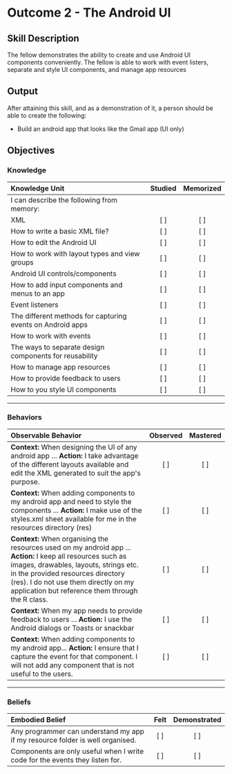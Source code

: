 # Outcome 2 - The Android UI

## Skill Description
The fellow demonstrates the ability to create and use Android UI components conveniently. The fellow is able to work with event listers, separate and style UI components, and manage app resources

## Output
After attaining this skill, and as a demonstration of it, a person should be able to create the following:
- Build an android app that looks like the Gmail app (UI only)

## Objectives

### Knowledge

| Knowledge Unit   |      Studied      | Memorized |
|:-------------|:------------------:|:--------:|
| I can describe the following from memory: | | |
| XML| [ ] | [ ] | 
| How to write a basic XML file?| [ ] | [ ] |
| How to edit the Android UI | [ ] | [ ] |
| How to work with layout types and view groups | [ ] | [ ] |
| Android UI controls/components | [ ] | [ ] |
| How to add input components and menus to an app | [ ] | [ ] |
| Event listeners | [ ] | [ ] |
| The different methods for capturing events on Android apps | [ ] | [ ] |
| How to work with events | [ ] | [ ] |
| The ways to separate design components for reusability| [ ] | [ ] |
| How to manage app resources | [ ] | [ ] |
| How to provide feedback to users | [ ] | [ ] |
| How to you style UI components | [ ] | [ ] |

----------

### Behaviors

| Observable Behavior   |      Observed      | Mastered |
|:-------------|:------------------:|:--------:|
| **Context:** When designing the UI of any android app ... **Action:** I take advantage of the different layouts available and edit the XML generated to suit the app's purpose.| [ ] | [ ]  |
| **Context:**  When adding components to my android app and need to style the components ... **Action:** I make use of the styles.xml sheet available for me in the resources directory (res) |   [ ]   |   [ ] |
| **Context:** When organising the resources used on my android app ... **Action:** I keep all resources such as images, drawables, layouts, strings etc. in the provided resources directory (res). I do not use them directly on my application but reference them through the R class.| [ ] | [ ]  |
| **Context:** When my app needs to provide feedback to users ... **Action:** I use the Android dialogs or Toasts or snackbar |   [ ]   |   [ ] |
| **Context:** When adding components to my android app... **Action:**  I ensure that I capture the event for that component. I will not add any component that is not useful to the users. |   [ ]   |   [ ] |

----------

### Beliefs

| Embodied Belief   |      Felt      | Demonstrated |
|:-------------|:------------------:|:--------:|
| Any programmer can understand my app if my resource folder is well organised. | [ ] | [ ]  |
| Components are only useful when I write code for the events they listen for. |   [ ]   |   [ ] |
